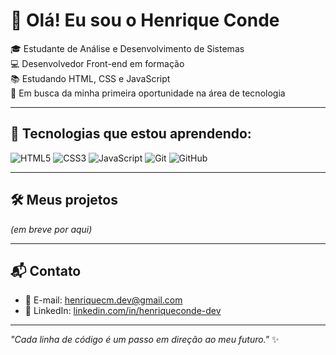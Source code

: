 # 👋 Olá! Eu sou o Henrique Conde

🎓 Estudante de Análise e Desenvolvimento de Sistemas  
💻 Desenvolvedor Front-end em formação  
📚 Estudando HTML, CSS e JavaScript  
🚀 Em busca da minha primeira oportunidade na área de tecnologia  

---

## 🚀 Tecnologias que estou aprendendo:

![HTML5](https://img.shields.io/badge/HTML5-E34F26?style=flat&logo=html5&logoColor=white)
![CSS3](https://img.shields.io/badge/CSS3-1572B6?style=flat&logo=css3&logoColor=white)
![JavaScript](https://img.shields.io/badge/JavaScript-F7DF1E?style=flat&logo=javascript&logoColor=black)
![Git](https://img.shields.io/badge/Git-F05032?style=flat&logo=git&logoColor=white)
![GitHub](https://img.shields.io/badge/GitHub-181717?style=flat&logo=github&logoColor=white)

---

## 🛠️ Meus projetos

*(em breve por aqui)*

---

## 📬 Contato

- 📧 E-mail: [henriquecm.dev@gmail.com](mailto:henriquecm.dev@gmail.com)  
- 🔗 LinkedIn: [linkedin.com/in/henriqueconde-dev](linkedin.com/in/henriqueconde-dev)

---

_"Cada linha de código é um passo em direção ao meu futuro."_ ✨
